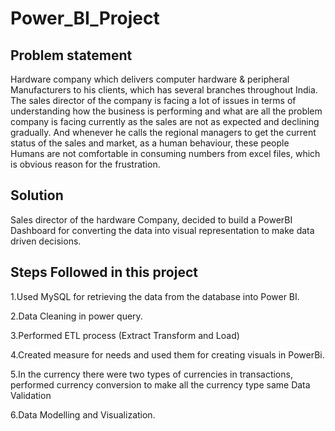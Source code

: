 # Power_BI_Project

## Problem statement

 Hardware company which delivers computer hardware & peripheral Manufacturers to his clients, which has several branches throughout India. The sales director of the company is facing a lot of issues in terms of understanding how the business is performing and what are all the problem company is facing currently as the sales are not as expected and declining gradually. And whenever he calls the regional managers to get the current status of the sales and market, as a human behaviour, these people Humans are not comfortable in consuming numbers from excel files, which is obvious reason for the frustration.

 ## Solution
 
Sales director of the hardware Company, decided to build a PowerBI Dashboard for converting the data into visual representation to make data driven decisions. 

## Steps Followed in this project

1.Used MySQL for retrieving the data from the database into Power BI.

2.Data Cleaning in power query.

3.Performed ETL process (Extract Transform and Load)

4.Created measure for needs and used them for creating visuals in PowerBi.

5.In the currency there were two types of currencies in transactions, performed currency conversion to make all the currency type same
Data Validation

6.Data Modelling and Visualization.
 
